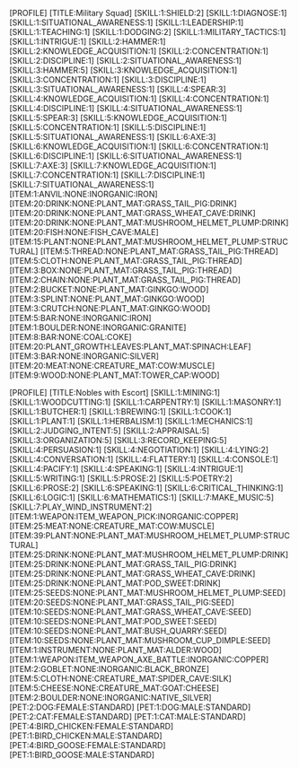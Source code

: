 
[PROFILE]
	[TITLE:Military Squad]
	[SKILL:1:SHIELD:2]
	[SKILL:1:DIAGNOSE:1]
	[SKILL:1:SITUATIONAL_AWARENESS:1]
	[SKILL:1:LEADERSHIP:1]
	[SKILL:1:TEACHING:1]
	[SKILL:1:DODGING:2]
	[SKILL:1:MILITARY_TACTICS:1]
	[SKILL:1:INTRIGUE:1]
	[SKILL:2:HAMMER:1]
	[SKILL:2:KNOWLEDGE_ACQUISITION:1]
	[SKILL:2:CONCENTRATION:1]
	[SKILL:2:DISCIPLINE:1]
	[SKILL:2:SITUATIONAL_AWARENESS:1]
	[SKILL:3:HAMMER:5]
	[SKILL:3:KNOWLEDGE_ACQUISITION:1]
	[SKILL:3:CONCENTRATION:1]
	[SKILL:3:DISCIPLINE:1]
	[SKILL:3:SITUATIONAL_AWARENESS:1]
	[SKILL:4:SPEAR:3]
	[SKILL:4:KNOWLEDGE_ACQUISITION:1]
	[SKILL:4:CONCENTRATION:1]
	[SKILL:4:DISCIPLINE:1]
	[SKILL:4:SITUATIONAL_AWARENESS:1]
	[SKILL:5:SPEAR:3]
	[SKILL:5:KNOWLEDGE_ACQUISITION:1]
	[SKILL:5:CONCENTRATION:1]
	[SKILL:5:DISCIPLINE:1]
	[SKILL:5:SITUATIONAL_AWARENESS:1]
	[SKILL:6:AXE:3]
	[SKILL:6:KNOWLEDGE_ACQUISITION:1]
	[SKILL:6:CONCENTRATION:1]
	[SKILL:6:DISCIPLINE:1]
	[SKILL:6:SITUATIONAL_AWARENESS:1]
	[SKILL:7:AXE:3]
	[SKILL:7:KNOWLEDGE_ACQUISITION:1]
	[SKILL:7:CONCENTRATION:1]
	[SKILL:7:DISCIPLINE:1]
	[SKILL:7:SITUATIONAL_AWARENESS:1]
	[ITEM:1:ANVIL:NONE:INORGANIC:IRON]
	[ITEM:20:DRINK:NONE:PLANT_MAT:GRASS_TAIL_PIG:DRINK]
	[ITEM:20:DRINK:NONE:PLANT_MAT:GRASS_WHEAT_CAVE:DRINK]
	[ITEM:20:DRINK:NONE:PLANT_MAT:MUSHROOM_HELMET_PLUMP:DRINK]
	[ITEM:20:FISH:NONE:FISH_CAVE:MALE]
	[ITEM:15:PLANT:NONE:PLANT_MAT:MUSHROOM_HELMET_PLUMP:STRUCTURAL]
	[ITEM:5:THREAD:NONE:PLANT_MAT:GRASS_TAIL_PIG:THREAD]
	[ITEM:5:CLOTH:NONE:PLANT_MAT:GRASS_TAIL_PIG:THREAD]
	[ITEM:3:BOX:NONE:PLANT_MAT:GRASS_TAIL_PIG:THREAD]
	[ITEM:2:CHAIN:NONE:PLANT_MAT:GRASS_TAIL_PIG:THREAD]
	[ITEM:2:BUCKET:NONE:PLANT_MAT:GINKGO:WOOD]
	[ITEM:3:SPLINT:NONE:PLANT_MAT:GINKGO:WOOD]
	[ITEM:3:CRUTCH:NONE:PLANT_MAT:GINKGO:WOOD]
	[ITEM:5:BAR:NONE:INORGANIC:IRON]
	[ITEM:1:BOULDER:NONE:INORGANIC:GRANITE]
	[ITEM:8:BAR:NONE:COAL:COKE]
	[ITEM:20:PLANT_GROWTH:LEAVES:PLANT_MAT:SPINACH:LEAF]
	[ITEM:3:BAR:NONE:INORGANIC:SILVER]
	[ITEM:20:MEAT:NONE:CREATURE_MAT:COW:MUSCLE]
	[ITEM:9:WOOD:NONE:PLANT_MAT:TOWER_CAP:WOOD]
	
[PROFILE]
	[TITLE:Nobles with Escort]
	[SKILL:1:MINING:1]
	[SKILL:1:WOODCUTTING:1]
	[SKILL:1:CARPENTRY:1]
	[SKILL:1:MASONRY:1]
	[SKILL:1:BUTCHER:1]
	[SKILL:1:BREWING:1]
	[SKILL:1:COOK:1]
	[SKILL:1:PLANT:1]
	[SKILL:1:HERBALISM:1]
	[SKILL:1:MECHANICS:1]
	[SKILL:2:JUDGING_INTENT:5]
	[SKILL:2:APPRAISAL:5]
	[SKILL:3:ORGANIZATION:5]
	[SKILL:3:RECORD_KEEPING:5]
	[SKILL:4:PERSUASION:1]
	[SKILL:4:NEGOTIATION:1]
	[SKILL:4:LYING:2]
	[SKILL:4:CONVERSATION:1]
	[SKILL:4:FLATTERY:1]
	[SKILL:4:CONSOLE:1]
	[SKILL:4:PACIFY:1]
	[SKILL:4:SPEAKING:1]
	[SKILL:4:INTRIGUE:1]
	[SKILL:5:WRITING:1]
	[SKILL:5:PROSE:2]
	[SKILL:5:POETRY:2]
	[SKILL:6:PROSE:2]
	[SKILL:6:SPEAKING:1]
	[SKILL:6:CRITICAL_THINKING:1]
	[SKILL:6:LOGIC:1]
	[SKILL:6:MATHEMATICS:1]
	[SKILL:7:MAKE_MUSIC:5]
	[SKILL:7:PLAY_WIND_INSTRUMENT:2]
	[ITEM:1:WEAPON:ITEM_WEAPON_PICK:INORGANIC:COPPER]
	[ITEM:25:MEAT:NONE:CREATURE_MAT:COW:MUSCLE]
	[ITEM:39:PLANT:NONE:PLANT_MAT:MUSHROOM_HELMET_PLUMP:STRUCTURAL]
	[ITEM:25:DRINK:NONE:PLANT_MAT:MUSHROOM_HELMET_PLUMP:DRINK]
	[ITEM:25:DRINK:NONE:PLANT_MAT:GRASS_TAIL_PIG:DRINK]
	[ITEM:25:DRINK:NONE:PLANT_MAT:GRASS_WHEAT_CAVE:DRINK]
	[ITEM:25:DRINK:NONE:PLANT_MAT:POD_SWEET:DRINK]
	[ITEM:25:SEEDS:NONE:PLANT_MAT:MUSHROOM_HELMET_PLUMP:SEED]
	[ITEM:20:SEEDS:NONE:PLANT_MAT:GRASS_TAIL_PIG:SEED]
	[ITEM:10:SEEDS:NONE:PLANT_MAT:GRASS_WHEAT_CAVE:SEED]
	[ITEM:10:SEEDS:NONE:PLANT_MAT:POD_SWEET:SEED]
	[ITEM:10:SEEDS:NONE:PLANT_MAT:BUSH_QUARRY:SEED]
	[ITEM:10:SEEDS:NONE:PLANT_MAT:MUSHROOM_CUP_DIMPLE:SEED]
	[ITEM:1:INSTRUMENT:NONE:PLANT_MAT:ALDER:WOOD]
	[ITEM:1:WEAPON:ITEM_WEAPON_AXE_BATTLE:INORGANIC:COPPER]
	[ITEM:2:GOBLET:NONE:INORGANIC:BLACK_BRONZE]
	[ITEM:5:CLOTH:NONE:CREATURE_MAT:SPIDER_CAVE:SILK]
	[ITEM:5:CHEESE:NONE:CREATURE_MAT:GOAT:CHEESE]
	[ITEM:2:BOULDER:NONE:INORGANIC:NATIVE_SILVER]
	[PET:2:DOG:FEMALE:STANDARD]
	[PET:1:DOG:MALE:STANDARD]
	[PET:2:CAT:FEMALE:STANDARD]
	[PET:1:CAT:MALE:STANDARD]
	[PET:4:BIRD_CHICKEN:FEMALE:STANDARD]
	[PET:1:BIRD_CHICKEN:MALE:STANDARD]
	[PET:4:BIRD_GOOSE:FEMALE:STANDARD]
	[PET:1:BIRD_GOOSE:MALE:STANDARD]

